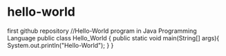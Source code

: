 # hello-world
first github repository
//Hello-World program in Java Programming Language
public class Hello_World
{
  public static void main(String[] args){
    System.out.println("Hello-World");
  }
}
